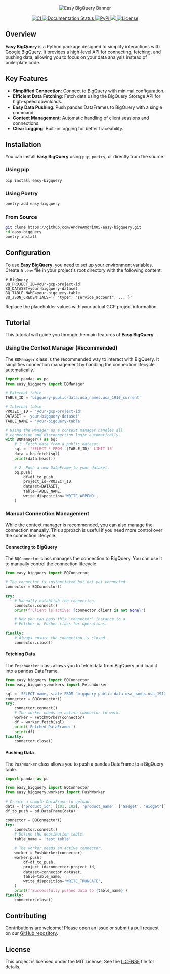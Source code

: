 <p align="center">
  <img src="docs/assets/easy_bigquery_banner.png" alt="Easy BigQuery Banner">
</p>

<p align="center">
  <a href="https://github.com/AndreAmorim05/easy-bigquery/actions/workflows/test_prod.yml">
    <img src="https://github.com/AndreAmorim05/easy-bigquery/actions/workflows/test_prod.yml/badge.svg" alt="CI">
  </a>
  <a href="https://easy-bigquery.readthedocs.io/en/latest/">
    <img src="https://readthedocs.org/projects/easy-bigquery/badge/?version=latest" alt="Documentation Status">
  </a>
  <a href="https://pypi.org/project/easy-bigquery/">
    <img src="https://img.shields.io/pypi/v/easy-bigquery.svg" alt="PyPI">
  </a>
  <a href="https://codecov.io/gh/AndreAmorim05/easy-bigquery" > 
    <img src="https://codecov.io/gh/AndreAmorim05/easy-bigquery/graph/badge.svg?token=V2EPV1M70U"/> 
  </a>
  <a href="https://opensource.org/licenses/MIT">
    <img src="https://img.shields.io/badge/License-MIT-yellow.svg" alt="License">
  </a>
</p>

## Overview

**Easy BigQuery** is a Python package designed to simplify interactions with Google BigQuery. It provides a high-level API for connecting, fetching, and pushing data, allowing you to focus on your data analysis instead of boilerplate code.

## Key Features

- **Simplified Connection**: Connect to BigQuery with minimal configuration.
- **Efficient Data Fetching**: Fetch data using the BigQuery Storage API for high-speed downloads.
- **Easy Data Pushing**: Push pandas DataFrames to BigQuery with a single command.
- **Context Management**: Automatic handling of client sessions and connections.
- **Clear Logging**: Built-in logging for better traceability.

## Installation

You can install **Easy BigQuery** using `pip`, `poetry`, or directly from the source.

### Using pip

```bash
pip install easy-bigquery
```

### Using Poetry

```bash
poetry add easy-bigquery
```

### From Source

```bash
git clone https://github.com/AndreAmorim05/easy-bigquery.git
cd easy-bigquery
poetry install
```

## Configuration

To use **Easy BigQuery**, you need to set up your environment variables. Create a `.env` file in your project's root directory with the following content:

```
# BigQuery
BQ_PROJECT_ID=your-gcp-project-id
BQ_DATASET=your-bigquery-dataset
BQ_TABLE_NAME=your-bigquery-table
BQ_JSON_CREDENTIALS='{ "type": "service_account", ... }'
```

Replace the placeholder values with your actual GCP project information.

## Tutorial

This tutorial will guide you through the main features of **Easy BigQuery**.

### Using the Context Manager (Recommended)

The `BQManager` class is the recommended way to interact with BigQuery. It simplifies connection management by handling the connection lifecycle automatically.

```python
import pandas as pd
from easy_bigquery import BQManager

# External table
TABLE_ID = 'bigquery-public-data.usa_names.usa_1910_current'

# Internal table
PROJECT_ID = 'your-gcp-project-id'
DATASET = 'your-bigquery-dataset'
TABLE_NAME = 'your-bigquery-table'

# Using the Manager as a context manager handles all
# connection and disconnection logic automatically.
with BQManager() as bq:
    # 1. Fetch data from a public dataset.
    sql = f'SELECT * FROM `{TABLE_ID}` LIMIT 15'
    data = bq.fetch(sql)
    print(data.head())

    # 2. Push a new DataFrame to your dataset.
    bq.push(
        df=df_to_push,
        project_id=PROJECT_ID,
        dataset=DATASET,
        table=TABLE_NAME,
        write_disposition='WRITE_APPEND',
    )
```

### Manual Connection Management

While the context manager is recommended, you can also manage the connection manually. This approach is useful if you need more control over the connection lifecycle.

#### Connecting to BigQuery

The `BQConnector` class manages the connection to BigQuery. You can use it to manually control the connection lifecycle.

```python
from easy_bigquery import BQConnector

# The connector is instantiated but not yet connected.
connector = BQConnector()

try:
    # Manually establish the connection.
    connector.connect()
    print(f'Client is active: {connector.client is not None}')

    # Now you can pass this 'connector' instance to a
    # Fetcher or Pusher class for operations.

finally:
    # Always ensure the connection is closed.
    connector.close()
```

#### Fetching Data

The `FetchWorker` class allows you to fetch data from BigQuery and load it into a pandas DataFrame.

```python
from easy_bigquery import BQConnector
from easy_bigquery.workers import FetchWorker

sql = 'SELECT name, state FROM `bigquery-public-data.usa_names.usa_1910_current` LIMIT 5'
connector = BQConnector()
try:
    connector.connect()
    # The worker needs an active connector to work.
    worker = FetchWorker(connector)
    df = worker.fetch(sql)
    print('Fetched DataFrame:')
    print(df)
finally:
    connector.close()
```

#### Pushing Data

The `PushWorker` class allows you to push a pandas DataFrame to a BigQuery table.

```python
import pandas as pd

from easy_bigquery import BQConnector
from easy_bigquery.workers import PushWorker

# Create a sample DataFrame to upload.
data = {'product_id': [101, 102], 'product_name': ['Gadget', 'Widget']}
df_to_push = pd.DataFrame(data)

connector = BQConnector()
try:
    connector.connect()
    # Define the destination table.
    table_name = 'test_table'

    # The worker needs an active connector.
    worker = PushWorker(connector)
    worker.push(
        df=df_to_push,
        project_id=connector.project_id,
        dataset=connector.dataset,
        table=table_name,
        write_disposition='WRITE_TRUNCATE',
    )
    print(f'Successfully pushed data to {table_name}')
finally:
    connector.close()
```

## Contributing

Contributions are welcome! Please open an issue or submit a pull request on our [GitHub repository](https://github.com/AndreAmorim05/easy-bigquery).

## License

This project is licensed under the MIT License. See the [LICENSE](LICENSE) file for details.